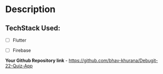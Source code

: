 # Description

## TechStack Used:
- [ ] Flutter
- [ ] Firebase



**Your Github Repository link** - https://github.com/bhav-khurana/Debugit-22-Quiz-App
